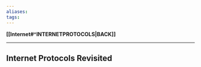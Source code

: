 ```yaml
---
aliases:
tags:
---
```

**[[Internet#^INTERNETPROTOCOLS|BACK]]**

---
## Internet Protocols Revisited